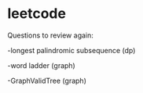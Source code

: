 # leetcode

Questions to review again:
  
  -longest palindromic subsequence (dp)

  -word ladder (graph)
  
  -GraphValidTree (graph)
